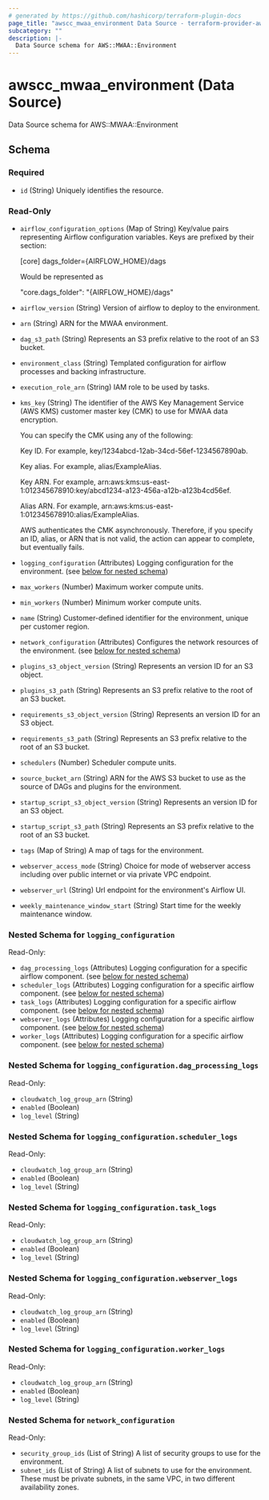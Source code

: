 ```yaml
---
# generated by https://github.com/hashicorp/terraform-plugin-docs
page_title: "awscc_mwaa_environment Data Source - terraform-provider-awscc"
subcategory: ""
description: |-
  Data Source schema for AWS::MWAA::Environment
---
```


# awscc_mwaa_environment (Data Source)

Data Source schema for AWS::MWAA::Environment



<!-- schema generated by tfplugindocs -->
## Schema

### Required

- `id` (String) Uniquely identifies the resource.

### Read-Only

- `airflow_configuration_options` (Map of String) Key/value pairs representing Airflow configuration variables.
    Keys are prefixed by their section:

    [core]
    dags_folder={AIRFLOW_HOME}/dags

    Would be represented as

    "core.dags_folder": "{AIRFLOW_HOME}/dags"
- `airflow_version` (String) Version of airflow to deploy to the environment.
- `arn` (String) ARN for the MWAA environment.
- `dag_s3_path` (String) Represents an S3 prefix relative to the root of an S3 bucket.
- `environment_class` (String) Templated configuration for airflow processes and backing infrastructure.
- `execution_role_arn` (String) IAM role to be used by tasks.
- `kms_key` (String) The identifier of the AWS Key Management Service (AWS KMS) customer master key (CMK) to use for MWAA data encryption.

    You can specify the CMK using any of the following:

    Key ID. For example, key/1234abcd-12ab-34cd-56ef-1234567890ab.

    Key alias. For example, alias/ExampleAlias.

    Key ARN. For example, arn:aws:kms:us-east-1:012345678910:key/abcd1234-a123-456a-a12b-a123b4cd56ef.

    Alias ARN. For example, arn:aws:kms:us-east-1:012345678910:alias/ExampleAlias.

    AWS authenticates the CMK asynchronously. Therefore, if you specify an ID, alias, or ARN that is not valid, the action can appear to complete, but eventually fails.
- `logging_configuration` (Attributes) Logging configuration for the environment. (see [below for nested schema](#nestedatt--logging_configuration))
- `max_workers` (Number) Maximum worker compute units.
- `min_workers` (Number) Minimum worker compute units.
- `name` (String) Customer-defined identifier for the environment, unique per customer region.
- `network_configuration` (Attributes) Configures the network resources of the environment. (see [below for nested schema](#nestedatt--network_configuration))
- `plugins_s3_object_version` (String) Represents an version ID for an S3 object.
- `plugins_s3_path` (String) Represents an S3 prefix relative to the root of an S3 bucket.
- `requirements_s3_object_version` (String) Represents an version ID for an S3 object.
- `requirements_s3_path` (String) Represents an S3 prefix relative to the root of an S3 bucket.
- `schedulers` (Number) Scheduler compute units.
- `source_bucket_arn` (String) ARN for the AWS S3 bucket to use as the source of DAGs and plugins for the environment.
- `startup_script_s3_object_version` (String) Represents an version ID for an S3 object.
- `startup_script_s3_path` (String) Represents an S3 prefix relative to the root of an S3 bucket.
- `tags` (Map of String) A map of tags for the environment.
- `webserver_access_mode` (String) Choice for mode of webserver access including over public internet or via private VPC endpoint.
- `webserver_url` (String) Url endpoint for the environment's Airflow UI.
- `weekly_maintenance_window_start` (String) Start time for the weekly maintenance window.

<a id="nestedatt--logging_configuration"></a>
### Nested Schema for `logging_configuration`

Read-Only:

- `dag_processing_logs` (Attributes) Logging configuration for a specific airflow component. (see [below for nested schema](#nestedatt--logging_configuration--dag_processing_logs))
- `scheduler_logs` (Attributes) Logging configuration for a specific airflow component. (see [below for nested schema](#nestedatt--logging_configuration--scheduler_logs))
- `task_logs` (Attributes) Logging configuration for a specific airflow component. (see [below for nested schema](#nestedatt--logging_configuration--task_logs))
- `webserver_logs` (Attributes) Logging configuration for a specific airflow component. (see [below for nested schema](#nestedatt--logging_configuration--webserver_logs))
- `worker_logs` (Attributes) Logging configuration for a specific airflow component. (see [below for nested schema](#nestedatt--logging_configuration--worker_logs))

<a id="nestedatt--logging_configuration--dag_processing_logs"></a>
### Nested Schema for `logging_configuration.dag_processing_logs`

Read-Only:

- `cloudwatch_log_group_arn` (String)
- `enabled` (Boolean)
- `log_level` (String)


<a id="nestedatt--logging_configuration--scheduler_logs"></a>
### Nested Schema for `logging_configuration.scheduler_logs`

Read-Only:

- `cloudwatch_log_group_arn` (String)
- `enabled` (Boolean)
- `log_level` (String)


<a id="nestedatt--logging_configuration--task_logs"></a>
### Nested Schema for `logging_configuration.task_logs`

Read-Only:

- `cloudwatch_log_group_arn` (String)
- `enabled` (Boolean)
- `log_level` (String)


<a id="nestedatt--logging_configuration--webserver_logs"></a>
### Nested Schema for `logging_configuration.webserver_logs`

Read-Only:

- `cloudwatch_log_group_arn` (String)
- `enabled` (Boolean)
- `log_level` (String)


<a id="nestedatt--logging_configuration--worker_logs"></a>
### Nested Schema for `logging_configuration.worker_logs`

Read-Only:

- `cloudwatch_log_group_arn` (String)
- `enabled` (Boolean)
- `log_level` (String)



<a id="nestedatt--network_configuration"></a>
### Nested Schema for `network_configuration`

Read-Only:

- `security_group_ids` (List of String) A list of security groups to use for the environment.
- `subnet_ids` (List of String) A list of subnets to use for the environment. These must be private subnets, in the same VPC, in two different availability zones.
